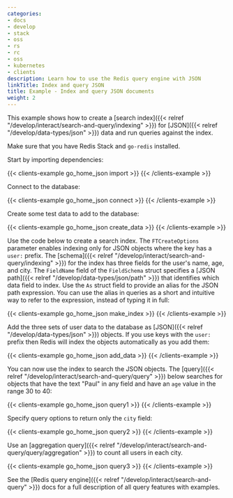 ```yaml
---
categories:
- docs
- develop
- stack
- oss
- rs
- rc
- oss
- kubernetes
- clients
description: Learn how to use the Redis query engine with JSON
linkTitle: Index and query JSON
title: Example - Index and query JSON documents
weight: 2
---
```

This example shows how to create a
[search index]({{< relref "/develop/interact/search-and-query/indexing" >}})
for [JSON]({{< relref "/develop/data-types/json" >}}) data and
run queries against the index.

Make sure that you have Redis Stack and `go-redis` installed. 

Start by importing dependencies:

{{< clients-example go_home_json import >}}
{{< /clients-example >}}

Connect to the database:

{{< clients-example go_home_json connect >}}
{{< /clients-example >}}

Create some test data to add to the database:

{{< clients-example go_home_json create_data >}}
{{< /clients-example >}}

Use the code below to create a search index. The `FTCreateOptions` parameter enables
indexing only for JSON objects where the key has a `user:` prefix.
The
[schema]({{< relref "/develop/interact/search-and-query/indexing" >}})
for the index has three fields for the user's name, age, and city.
The `FieldName` field of the `FieldSchema` struct specifies a
[JSON path]({{< relref "/develop/data-types/json/path" >}})
that identifies which data field to index. Use the `As` struct field
to provide an alias for the JSON path expression. You can use
the alias in queries as a short and intuitive way to refer to the
expression, instead of typing it in full:

{{< clients-example go_home_json make_index >}}
{{< /clients-example >}}

Add the three sets of user data to the database as
[JSON]({{< relref "/develop/data-types/json" >}}) objects.
If you use keys with the `user:` prefix then Redis will index the
objects automatically as you add them:

{{< clients-example go_home_json add_data >}}
{{< /clients-example >}}

You can now use the index to search the JSON objects. The
[query]({{< relref "/develop/interact/search-and-query/query" >}})
below searches for objects that have the text "Paul" in any field
and have an `age` value in the range 30 to 40:

{{< clients-example go_home_json query1 >}}
{{< /clients-example >}}

Specify query options to return only the `city` field:

{{< clients-example go_home_json query2 >}}
{{< /clients-example >}}

Use an
[aggregation query]({{< relref "/develop/interact/search-and-query/query/aggregation" >}})
to count all users in each city.

{{< clients-example go_home_json query3 >}}
{{< /clients-example >}}

See the [Redis query engine]({{< relref "/develop/interact/search-and-query" >}}) docs
for a full description of all query features with examples.